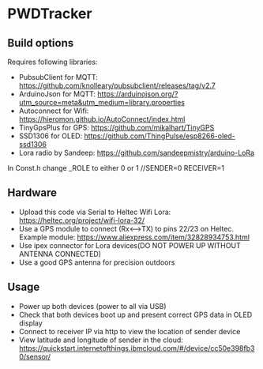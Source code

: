 # PWDTracker

## Build options

Requires following libraries:
 - PubsubClient for MQTT: https://github.com/knolleary/pubsubclient/releases/tag/v2.7
 - ArduinoJson for MQTT: https://arduinojson.org/?utm_source=meta&utm_medium=library.properties
 - Autoconnect for Wifi: https://hieromon.github.io/AutoConnect/index.html
 - TinyGpsPlus for GPS: https://github.com/mikalhart/TinyGPS
 - SSD1306 for OLED: https://github.com/ThingPulse/esp8266-oled-ssd1306
 - Lora radio by Sandeep: https://github.com/sandeepmistry/arduino-LoRa

In Const.h change _ROLE to either 0 or 1 //SENDER=0 RECEIVER=1

## Hardware
- Upload this code via Serial to Heltec Wifi Lora: https://heltec.org/project/wifi-lora-32/
- Use a GPS module to connect (Rx<-->TX) to pins 22/23 on Heltec. Example module: https://www.aliexpress.com/item/32828934753.html
- Use ipex connector for Lora devices(DO NOT POWER UP WITHOUT ANTENNA CONNECTED)
- Use a good GPS antenna for precision outdoors


## Usage
 - Power up both devices (power to all via USB)
 - Check that both devices boot up and present correct GPS data in OLED display
 - Connect to receiver IP via http to view the location of sender device
 - View latitude and longitude of sender in the cloud: https://quickstart.internetofthings.ibmcloud.com/#/device/cc50e398fb30/sensor/
